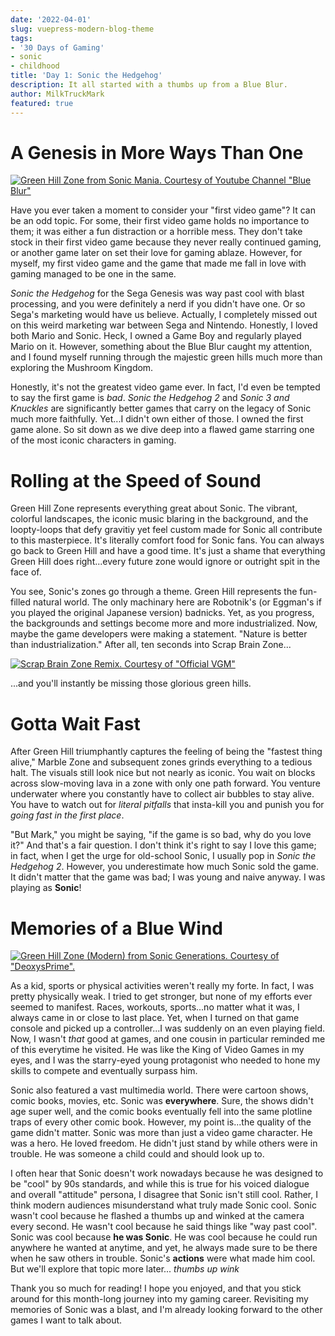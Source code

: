 ```yaml
---
date: '2022-04-01'
slug: vuepress-modern-blog-theme
tags:
- '30 Days of Gaming'
- sonic
- childhood
title: 'Day 1: Sonic the Hedgehog'
description: It all started with a thumbs up from a Blue Blur.
author: MilkTruckMark
featured: true
---
```

# A Genesis in More Ways Than One

[![Green Hill Zone from Sonic Mania. Courtesy of Youtube Channel "Blue Blur"](https://img.youtube.com/vi/CY1hNVn80uo/0.jpg)](https://youtu.be/CY1hNVn80uo)

Have you ever taken a moment to consider your "first video game"? It can be an odd topic. For some, their first video game holds no importance to them; it was either a fun distraction or a horrible mess. They don't take stock in their first video game because they never really continued gaming, or another game later on set their love for gaming ablaze. However, for myself, my first video game and the game that made me fall in love with gaming managed to be one in the same. 

*Sonic the Hedgehog* for the Sega Genesis was way past cool with blast processing, and you were definitely a nerd if you didn't have one. Or so Sega's marketing would have us believe. Actually, I completely missed out on this weird marketing war between Sega and Nintendo. Honestly, I loved both Mario and Sonic. Heck, I owned a Game Boy and regularly played Mario on it. However, something about the Blue Blur caught my attention, and I found myself running through the majestic green hills much more than exploring the Mushroom Kingdom.

Honestly, it's not the greatest video game ever. In fact, I'd even be tempted to say the first game is *bad*. *Sonic the Hedgehog 2* and *Sonic 3 and Knuckles* are significantly better games that carry on the legacy of Sonic much more faithfully. Yet...I didn't own either of those. I owned the first game alone. So sit down as we dive deep into a flawed game starring one of the most iconic characters in gaming.

# Rolling at the Speed of Sound

Green Hill Zone represents everything great about Sonic. The vibrant, colorful landscapes, the iconic music blaring in the background, and the loopty-loops that defy gravitiy yet feel custom made for Sonic all contribute to this masterpiece. It's literally comfort food for Sonic fans. You can always go back to Green Hill and have a good time. It's just a shame that everything Green Hill does right...every future zone would ignore or outright spit in the face of.

You see, Sonic's zones go through a theme. Green Hill represents the fun-filled natural world. The only machinary here are Robotnik's (or Eggman's if you played the original Japanese version) badnicks. Yet, as you progress, the backgrounds and settings become more and more industrialized. Now, maybe the game developers were making a statement. "Nature is better than industrialization." After all, ten seconds into Scrap Brain Zone...

[![Scrap Brain Zone Remix. Courtesy of "Official VGM"](https://img.youtube.com/vi/qe8BG59t56A/0.jpg)](https://youtu.be/qe8BG59t56A)

...and you'll instantly be missing those glorious green hills.

# Gotta Wait Fast

After Green Hill triumphantly captures the feeling of being the "fastest thing alive," Marble Zone and subsequent zones grinds everything to a tedious halt. The visuals still look nice but not nearly as iconic. You wait on blocks across slow-moving lava in a zone with only one path forward. You venture underwater where you constantly have to collect air bubbles to stay alive. You have to watch out for *literal pitfalls* that insta-kill you and punish you for *going fast in the first place*.

"But Mark," you might be saying, "if the game is so bad, why do you love it?" And that's a fair question. I don't think it's right to say I love this game; in fact, when I get the urge for old-school Sonic, I usually pop in *Sonic the Hedgehog 2*. However, you underestimate how much Sonic sold the game. It didn't matter that the game was bad; I was young and naive anyway. I was playing as **Sonic**! 

# Memories of a Blue Wind

[![Green Hill Zone (Modern) from *Sonic Generations*. Courtesy of "DeoxysPrime".](https://img.youtube.com/vi/sAFiSr7iSEc/0.jpg)](https://youtu.be/sAFiSr7iSEc)

As a kid, sports or physical activities weren't really my forte. In fact, I was pretty physically weak. I tried to get stronger, but none of my efforts ever seemed to manifest. Races, workouts, sports...no matter what it was, I always came in or close to last place. Yet, when I turned on that game console and picked up a controller...I was suddenly on an even playing field. Now, I wasn't *that* good at games, and one cousin in particular reminded me of this everytime he visited. He was like the King of Video Games in my eyes, and I was the starry-eyed young protagonist who needed to hone my skills to compete and eventually surpass him.

Sonic also featured a vast multimedia world. There were cartoon shows, comic books, movies, etc. Sonic was **everywhere**. Sure, the shows didn't age super well, and the comic books eventually fell into the same plotline traps of every other comic book. However, my point is...the quality of the game didn't matter. Sonic was more than just a video game character. He was a hero. He loved freedom. He didn't just stand by while others were in trouble. He was someone a child could and should look up to.

I often hear that Sonic doesn't work nowadays because he was designed to be "cool" by 90s standards, and while this is true for his voiced dialogue and overall "attitude" persona, I disagree that Sonic isn't still cool. Rather, I think modern audiences misunderstand what truly made Sonic cool. Sonic wasn't cool because he flashed a thumbs up and winked at the camera every second. He wasn't cool because he said things like "way past cool". Sonic was cool because **he was Sonic**. He was cool because he could run anywhere he wanted at anytime, and yet, he always made sure to be there when he saw others in trouble. Sonic's **actions** were what made him cool. But we'll explore that topic more later... *thumbs up* *wink*

Thank you so much for reading! I hope you enjoyed, and that you stick around for this month-long journey into my gaming career. Revisiting my memories of Sonic was a blast, and I'm already looking forward to the other games  I want to talk about.